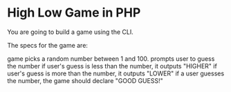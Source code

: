 # High Low Game in PHP

You are going to build a game using the CLI.

The specs for the game are:

game picks a random number between 1 and 100.
prompts user to guess the number
if user's guess is less than the number, it outputs "HIGHER"
if user's guess is more than the number, it outputs "LOWER"
if a user guesses the number, the game should declare "GOOD GUESS!"